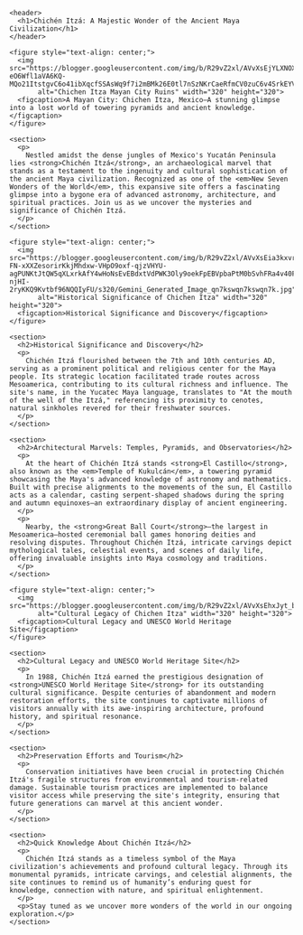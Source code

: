 <!DOCTYPE html>
<html lang="en">
<head>
  <meta charset="UTF-8">
  <meta name="viewport" content="width=device-width, initial-scale=1.0">
  <meta name="description" content="Explore the ancient Mayan city of Chichén Itzá in Mexico. Discover its history, architectural marvels like El Castillo, and why it's a UNESCO World Heritage Site.">
  <title>Chichén Itzá: A Majestic Wonder of the Ancient Maya Civilization</title>
</head>
<body>

<main>

  <article>

    <header>
      <h1>Chichén Itzá: A Majestic Wonder of the Ancient Maya Civilization</h1>
    </header>

    <figure style="text-align: center;">
      <img src="https://blogger.googleusercontent.com/img/b/R29vZ2xl/AVvXsEjYLXNOXRyccU2h00OmWIp-eO6Wfl1aVA6KQ-MQo21ItstgvC6o41ibXqcfSSAsWq9f7i2mBMk26E0tl7nSzNKrCaeRfmCV0zuC6v4SrkEYVRhwZarNVRDGHQ55rDFDExCi87jQRAt0sJ7DbCXReIRMn5Xt5AG96FHT2jUo5Whlc2zjGLy8CekpKo9P_3I/s320/Gemini_Generated_Image_qn7ksvqn7ksvqn7k.jpg" 
           alt="Chichen Itza Mayan City Ruins" width="320" height="320">
      <figcaption>A Mayan City: Chichen Itza, Mexico—A stunning glimpse into a lost world of towering pyramids and ancient knowledge.</figcaption>
    </figure>

    <section>
      <p>
        Nestled amidst the dense jungles of Mexico's Yucatán Peninsula lies <strong>Chichén Itzá</strong>, an archaeological marvel that stands as a testament to the ingenuity and cultural sophistication of the ancient Maya civilization. Recognized as one of the <em>New Seven Wonders of the World</em>, this expansive site offers a fascinating glimpse into a bygone era of advanced astronomy, architecture, and spiritual practices. Join us as we uncover the mysteries and significance of Chichén Itzá.
      </p>
    </section>

    <figure style="text-align: center;">
      <img src="https://blogger.googleusercontent.com/img/b/R29vZ2xl/AVvXsEia3kxvrDvP_QLBwVSvhlEF8-FN-xXXZesorirKkjMhdxw-VHpO9oxf-qjzVHYU-agPUNKtJtQW5qXLxrkAfY4wHoNsEvEBdxtVdPWK3Oly9oekFpEBVpbaPtM0bSvhFRa4v40F7N5krKYfkxCzjguMjfs5u5nododN-njHI-2ryKKQ9Kvtbf96NQQIyFU/s320/Gemini_Generated_Image_qn7kswqn7kswqn7k.jpg" 
           alt="Historical Significance of Chichen Itza" width="320" height="320">
      <figcaption>Historical Significance and Discovery</figcaption>
    </figure>

    <section>
      <h2>Historical Significance and Discovery</h2>
      <p>
        Chichén Itzá flourished between the 7th and 10th centuries AD, serving as a prominent political and religious center for the Maya people. Its strategic location facilitated trade routes across Mesoamerica, contributing to its cultural richness and influence. The site's name, in the Yucatec Maya language, translates to "At the mouth of the well of the Itzá," referencing its proximity to cenotes, natural sinkholes revered for their freshwater sources.
      </p>
    </section>

    <section>
      <h2>Architectural Marvels: Temples, Pyramids, and Observatories</h2>
      <p>
        At the heart of Chichén Itzá stands <strong>El Castillo</strong>, also known as the <em>Temple of Kukulcán</em>, a towering pyramid showcasing the Maya's advanced knowledge of astronomy and mathematics. Built with precise alignments to the movements of the sun, El Castillo acts as a calendar, casting serpent-shaped shadows during the spring and autumn equinoxes—an extraordinary display of ancient engineering.
      </p>
      <p>
        Nearby, the <strong>Great Ball Court</strong>—the largest in Mesoamerica—hosted ceremonial ball games honoring deities and resolving disputes. Throughout Chichén Itzá, intricate carvings depict mythological tales, celestial events, and scenes of daily life, offering invaluable insights into Maya cosmology and traditions.
      </p>
    </section>

    <figure style="text-align: center;">
      <img src="https://blogger.googleusercontent.com/img/b/R29vZ2xl/AVvXsEhxJyt_bftnzTdHu4MNUymBFy4KW9cRJNroyi1pffeIXmyyu3t9Jben0G11lWCQxztoI_iOO2yj0gecZbMsnD1PgYswJgFEZAs9aCvuP9ud4S0uJzHcg8OuAlThZt3oKFsnS6K3JoQ4KfdpxcwN74PaUa74cJkue6nmbI4DRzzTHyy7KN2QiDgfq_fpjKg/s320/Gemini_Generated_Image_qn7ksuqn7ksuqn7k.jpg" 
           alt="Cultural Legacy of Chichen Itza" width="320" height="320">
      <figcaption>Cultural Legacy and UNESCO World Heritage Site</figcaption>
    </figure>

    <section>
      <h2>Cultural Legacy and UNESCO World Heritage Site</h2>
      <p>
        In 1988, Chichén Itzá earned the prestigious designation of <strong>UNESCO World Heritage Site</strong> for its outstanding cultural significance. Despite centuries of abandonment and modern restoration efforts, the site continues to captivate millions of visitors annually with its awe-inspiring architecture, profound history, and spiritual resonance.
      </p>
    </section>

    <section>
      <h2>Preservation Efforts and Tourism</h2>
      <p>
        Conservation initiatives have been crucial in protecting Chichén Itzá's fragile structures from environmental and tourism-related damage. Sustainable tourism practices are implemented to balance visitor access while preserving the site's integrity, ensuring that future generations can marvel at this ancient wonder.
      </p>
    </section>

    <section>
      <h2>Quick Knowledge About Chichén Itzá</h2>
      <p>
        Chichén Itzá stands as a timeless symbol of the Maya civilization's achievements and profound cultural legacy. Through its monumental pyramids, intricate carvings, and celestial alignments, the site continues to remind us of humanity’s enduring quest for knowledge, connection with nature, and spiritual enlightenment.
      </p>
      <p>Stay tuned as we uncover more wonders of the world in our ongoing exploration.</p>
    </section>

  </article>

</main>

</body>
</html>
